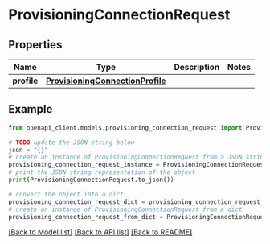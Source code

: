 # ProvisioningConnectionRequest


## Properties

Name | Type | Description | Notes
------------ | ------------- | ------------- | -------------
**profile** | [**ProvisioningConnectionProfile**](ProvisioningConnectionProfile.md) |  | 

## Example

```python
from openapi_client.models.provisioning_connection_request import ProvisioningConnectionRequest

# TODO update the JSON string below
json = "{}"
# create an instance of ProvisioningConnectionRequest from a JSON string
provisioning_connection_request_instance = ProvisioningConnectionRequest.from_json(json)
# print the JSON string representation of the object
print(ProvisioningConnectionRequest.to_json())

# convert the object into a dict
provisioning_connection_request_dict = provisioning_connection_request_instance.to_dict()
# create an instance of ProvisioningConnectionRequest from a dict
provisioning_connection_request_from_dict = ProvisioningConnectionRequest.from_dict(provisioning_connection_request_dict)
```
[[Back to Model list]](../README.md#documentation-for-models) [[Back to API list]](../README.md#documentation-for-api-endpoints) [[Back to README]](../README.md)


